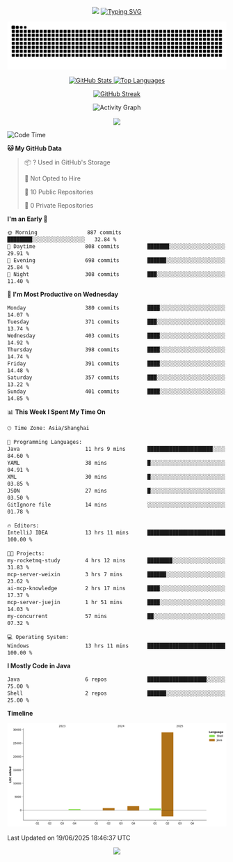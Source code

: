<!-- -->

<p align="center">
<img src="https://capsule-render.vercel.app/api?type=waving&color=timeGradient&height=300&&section=header&text=HI%20THEME!&fontSize=90&fontAlign=50&fontAlignY=30&desc=I%20am%20AlfonsoKevin!&descAlign=50&descSize=30&descAlignY=60&animation=twinkling" />
    <a align="center" href="https://www.kaijavademo.top/"><img src="https://readme-typing-svg.demolab.com?font=Fira+Code&center=true&pause=1000&width=435&lines=Welcome+to+my+GitHub+profile+page!;%E6%AC%A2%E8%BF%8E%E6%9D%A5%E5%88%B0%E6%88%91%E7%9A%84GitHub%E4%B8%BB%E9%A1%B5%EF%BC%81" alt="Typing SVG" height=200 /> </a>
</p>
 <p align="center"><img src="https://raw.githubusercontent.com/AlfonsoKevin/AlfonsoKevin/output/github-contribution-grid-snake.svg"></p>

</p>


<p align="center" >
  <a href="https://github.com/AlfonsoKevin">  
    <img src="https://github-readme-stats.vercel.app/api/?username=AlfonsoKevin&layout=compact&border_radius=20" width="400"  alt="GitHub Stats" />
  </a>
  <a href="https://www.kaijavademo.top/">
    <img src="https://github-readme-stats.vercel.app/api/top-langs/?username=AlfonsoKevin&layout=compact&border_radius=20" width=400 alt="Top Languages"/>
  </a>
</p>


<p align="center">
    <a href="https://github.com/AlfonsoKevin">
    <img src="https://streak-stats.demolab.com?user=AlfonsoKevin&theme=transparent&hide_border=false%C2%A0%C2%A0%E5%81%87&short_numbers=false%C2%A0%C2%A0%E5%81%87&card_width=595&card_height=234" height="400"  alt="GitHub Streak" />
    </a>
</p>



<p align="center">
    <img width="800" src="https://github-readme-activity-graph.vercel.app/graph?username=AlfonsoKevin&theme=github-compact&hide_border=true&area=true&from=2024-06-01&to=2024-12-31&grid=false&custom_title=Activity%20Graph" alt="Activity Graph" title="Activity Graph" />
</p> 




<p align="center">
	<img align="center" src="https://skillicons.dev/icons?i=idea,java,mysql,redis,spring,rocket,html,css,js,react,linux,py,c,clion,docker,md,stackoverflow&theme=light" />    
</p>


<!--START_SECTION:waka-->
![Code Time](http://img.shields.io/badge/Code%20Time-122%20hrs%206%20mins-blue)

**🐱 My GitHub Data** 

> 📦 ? Used in GitHub's Storage 
 > 
> 🚫 Not Opted to Hire
 > 
> 📜 10 Public Repositories 
 > 
> 🔑 0 Private Repositories 
 > 
**I'm an Early 🐤** 

```text
🌞 Morning                887 commits         ████████░░░░░░░░░░░░░░░░░   32.84 % 
🌆 Daytime                808 commits         ███████░░░░░░░░░░░░░░░░░░   29.91 % 
🌃 Evening                698 commits         ██████░░░░░░░░░░░░░░░░░░░   25.84 % 
🌙 Night                  308 commits         ███░░░░░░░░░░░░░░░░░░░░░░   11.40 % 
```
📅 **I'm Most Productive on Wednesday** 

```text
Monday                   380 commits         ████░░░░░░░░░░░░░░░░░░░░░   14.07 % 
Tuesday                  371 commits         ███░░░░░░░░░░░░░░░░░░░░░░   13.74 % 
Wednesday                403 commits         ████░░░░░░░░░░░░░░░░░░░░░   14.92 % 
Thursday                 398 commits         ████░░░░░░░░░░░░░░░░░░░░░   14.74 % 
Friday                   391 commits         ████░░░░░░░░░░░░░░░░░░░░░   14.48 % 
Saturday                 357 commits         ███░░░░░░░░░░░░░░░░░░░░░░   13.22 % 
Sunday                   401 commits         ████░░░░░░░░░░░░░░░░░░░░░   14.85 % 
```


📊 **This Week I Spent My Time On** 

```text
🕑︎ Time Zone: Asia/Shanghai

💬 Programming Languages: 
Java                     11 hrs 9 mins       █████████████████████░░░░   84.60 % 
YAML                     38 mins             █░░░░░░░░░░░░░░░░░░░░░░░░   04.91 % 
XML                      30 mins             █░░░░░░░░░░░░░░░░░░░░░░░░   03.85 % 
JSON                     27 mins             █░░░░░░░░░░░░░░░░░░░░░░░░   03.50 % 
GitIgnore file           14 mins             ░░░░░░░░░░░░░░░░░░░░░░░░░   01.78 % 

🔥 Editors: 
IntelliJ IDEA            13 hrs 11 mins      █████████████████████████   100.00 % 

🐱‍💻 Projects: 
my-rocketmq-study        4 hrs 12 mins       ████████░░░░░░░░░░░░░░░░░   31.83 % 
mcp-server-weixin        3 hrs 7 mins        ██████░░░░░░░░░░░░░░░░░░░   23.62 % 
ai-mcp-knowledge         2 hrs 17 mins       ████░░░░░░░░░░░░░░░░░░░░░   17.37 % 
mcp-server-juejin        1 hr 51 mins        ████░░░░░░░░░░░░░░░░░░░░░   14.03 % 
my-concurrent            57 mins             ██░░░░░░░░░░░░░░░░░░░░░░░   07.32 % 

💻 Operating System: 
Windows                  13 hrs 11 mins      █████████████████████████   100.00 % 
```

**I Mostly Code in Java** 

```text
Java                     6 repos             ███████████████████░░░░░░   75.00 % 
Shell                    2 repos             ██████░░░░░░░░░░░░░░░░░░░   25.00 % 
```



**Timeline**

![Lines of Code chart](https://raw.githubusercontent.com/AlfonsoKevin/AlfonsoKevin/main/assets/bar_graph.png)


 Last Updated on 19/06/2025 18:46:37 UTC
<!--END_SECTION:waka-->

<p align="center">
    <a href="https://github.com/AlfonsoKevin"></a><img src="https://img.shields.io/badge/GitHub-grey?logo=github" />
</p>
